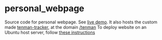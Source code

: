 # personal_webpage

Source code for personal webpage. See [live demo](http://jakobvahlin.com).
It also hosts the custom made [tenman-tracker](https://github.com/jakvah/tenmen-tracker), at the domain [/tenman](http://jakobvahlin.com/tenman)
To deploy website on an Ubuntu host server, follow [these instructions](https://www.digitalocean.com/community/tutorials/how-to-deploy-a-flask-application-on-an-ubuntu-vps)
